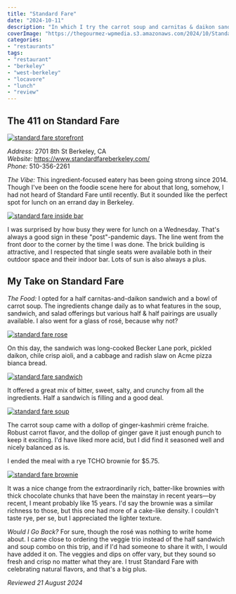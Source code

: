 ```yaml
---
title: "Standard Fare"
date: "2024-10-11"
description: "In which I try the carrot soup and carnitas & daikon sandwich at Berkeley's Standard Fare."
coverImage: "https://thegourmez-wpmedia.s3.amazonaws.com/2024/10/Standard-Fare-2024+(7).jpg"
categories:
- "restaurants"
tags:
- "restaurant"
- "berkeley"
- "west-berkeley"
- "locavore"
- "lunch"
- "review"
---
```

## The 411 on Standard Fare

[![standard fare storefront](https://thegourmez-wpmedia.s3.amazonaws.com/2024/10/Standard-Fare-2024+(1).jpg)](https://thegourmez-wpmedia.s3.amazonaws.com/2024/10/Standard-Fare-2024+(1).jpg)

*Address:* 2701 8th St Berkeley, CA\
*Website:* <https://www.standardfareberkeley.com/>\
*Phone:* 510-356-2261

*The Vibe:* This ingredient-focused eatery has been going strong since 2014. Though I've been on the foodie scene here for about that long, somehow, I had not heard of Standard Fare until recently. But it sounded like the perfect spot for lunch on an errand day in Berkeley.

[![standard fare inside bar](https://thegourmez-wpmedia.s3.amazonaws.com/2024/10/Standard-Fare-2024+(4).jpg)](https://thegourmez-wpmedia.s3.amazonaws.com/2024/10/Standard-Fare-2024+(4).jpg)

I was surprised by how busy they were for lunch on a Wednesday. That's always a good sign in these "post"-pandemic days. The line went from the front door to the corner by the time I was done. The brick building is attractive, and I respected that single seats were available both in their outdoor space and their indoor bar. Lots of sun is also always a plus.

## My Take on Standard Fare

*The Food:* I opted for a half carnitas-and-daikon sandwich and a bowl of carrot soup. The ingredients change daily as to what features in the soup, sandwich, and salad offerings but various half & half pairings are usually available. I also went for a glass of rosé, because why not?

[![standard fare rose](https://thegourmez-wpmedia.s3.amazonaws.com/2024/10/Standard-Fare-2024+(2).jpg)](https://thegourmez-wpmedia.s3.amazonaws.com/2024/10/Standard-Fare-2024+(2).jpg)

On this day, the sandwich was long-cooked Becker Lane pork, pickled daikon, chile crisp aioli, and a cabbage and radish slaw on Acme pizza bianca bread.

[![standard fare sandwich](https://thegourmez-wpmedia.s3.amazonaws.com/2024/10/Standard-Fare-2024+(7).jpg)](https://thegourmez-wpmedia.s3.amazonaws.com/2024/10/Standard-Fare-2024+(7).jpg)

It offered a great mix of bitter, sweet, salty, and crunchy from all the ingredients. Half a sandwich is filling and a good deal.

[![standard fare soup](https://thegourmez-wpmedia.s3.amazonaws.com/2024/10/Standard-Fare-2024+(6).jpg)](https://thegourmez-wpmedia.s3.amazonaws.com/2024/10/Standard-Fare-2024+(6).jpg)

The carrot soup came with a dollop of ginger-kashmiri crème fraiche. Robust carrot flavor, and the dollop of ginger gave it just enough punch to keep it exciting. I'd have liked more acid, but I did find it seasoned well and nicely balanced as is.

I ended the meal with a rye TCHO brownie for \$5.75.

[![standard fare brownie](https://thegourmez-wpmedia.s3.amazonaws.com/2024/10/Standard-Fare-2024+(3).jpg)](https://thegourmez-wpmedia.s3.amazonaws.com/2024/10/Standard-Fare-2024+(3).jpg)

It was a nice change from the extraordinarily rich, batter-like brownies with thick chocolate chunks that have been the mainstay in recent years—by recent, I meant probably like 15 years. I'd say the brownie was a similar richness to those, but this one had more of a cake-like density. I couldn't taste rye, per se, but I appreciated the lighter texture.

*Would I Go Back?* For sure, though the rosé was nothing to write home about. I came close to ordering the veggie trio instead of the half sandwich and soup combo on this trip, and if I'd had someone to share it with, I would have added it on. The veggies and dips on offer vary, but they sound so fresh and crisp no matter what they are. I trust Standard Fare with celebrating natural flavors, and that's a big plus.

*Reviewed 21 August 2024*
